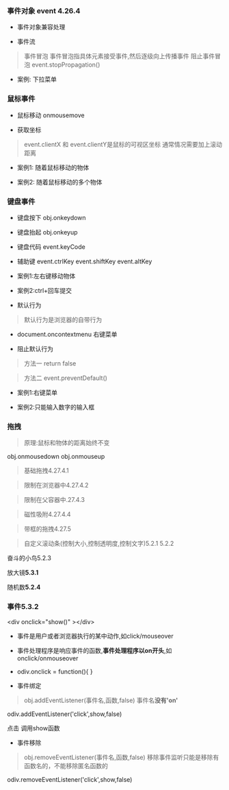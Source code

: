 ### 事件对象 event 4.26.4

-   事件对象兼容处理

-   事件流

>   事件冒泡 事件冒泡指具体元素接受事件,然后逐级向上传播事件 阻止事件冒泡
>   event.stopPropagation()

-   案例: 下拉菜单

### 鼠标事件

-   鼠标移动 onmousemove

-   获取坐标

>   event.clientX 和 event.clientY是鼠标的可视区坐标 通常情况需要加上滚动距离

-   案例1: 随着鼠标移动的物体

-   案例2: 随着鼠标移动的多个物体

### 键盘事件

-   键盘按下 obj.onkeydown

-   键盘抬起 obj.onkeyup

-   键盘代码 event.keyCode

-   辅助键 event.ctrlKey event.shiftKey event.altKey

-   案例1:左右键移动物体

-   案例2:ctrl+回车提交

-   默认行为

>   默认行为是浏览器的自带行为

-   document.oncontextmenu 右键菜单

-   阻止默认行为

>   方法一 return false

>   方法二 event.preventDefault()

-   案例1:右键菜单

-   案例2:只能输入数字的输入框

### 拖拽

>   原理:鼠标和物体的距离始终不变

obj.onmousedown obj.onmouseup

>   基础拖拽4.27.4.1

>   限制在浏览器中4.27.4.2

>   限制在父容器中.27.4.3

>   磁性吸附4.27.4.4

>   带框的拖拽4.27.5

>   自定义滚动条(控制大小,控制透明度,控制文字)5.2.1 5.2.2

奋斗的小鸟5.2.3

放大镜**5.3.1**

随机数**5.2.4**

### 事件5.3.2

\<div onclick="show()" \>\</div\>

-   事件是用户或者浏览器执行的某中动作,如click/mouseover

-   事件处理程序是响应事件的函数,**事件处理程序以on开头**,如onclick/onmouseover

-   odiv.onclick = function(){ }

-   事件绑定

>   obj.addEventListener(事件名,函数,false) 事件名**没有'on'**

odiv.addEventListener('click',show,false)

点击 调用show函数

-   事件移除

>   obj.removeEventListener(事件名,函数,false)
>   移除事件监听只能是移除有函数名的，不能移除匿名函数的

odiv.removeEventListener('click',show,false)
